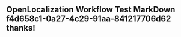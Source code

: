 <properties
ms.topic="hero-topic"
ms.test1="hero-topic"
ms.test2="test"/>

## OpenLocalization Workflow Test MarkDown f4d658c1-0a27-4c29-91aa-841217706d62 thanks!

